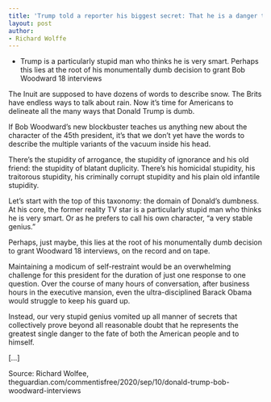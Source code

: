 ```yaml
---
title: 'Trump told a reporter his biggest secret: That he is a danger to the American people'
layout: post
author:
- Richard Wolffe
---
```


- Trump is a particularly stupid man who thinks he is very smart. Perhaps this lies at the root of his monumentally dumb decision to grant Bob Woodward 18 interviews

The Inuit are supposed to have dozens of words to describe snow. The Brits have endless ways to talk about rain. Now it’s time for Americans to delineate all the many ways that Donald Trump is dumb.

If Bob Woodward’s new blockbuster teaches us anything new about the character of the 45th president, it’s that we don’t yet have the words to describe the multiple variants of the vacuum inside his head.

There’s the stupidity of arrogance, the stupidity of ignorance and his old friend: the stupidity of blatant duplicity. There’s his homicidal stupidity, his traitorous stupidity, his criminally corrupt stupidity and his plain old infantile stupidity.

Let’s start with the top of this taxonomy: the domain of Donald’s dumbness. At his core, the former reality TV star is a particularly stupid man who thinks he is very smart. Or as he prefers to call his own character, “a very stable genius.”

Perhaps, just maybe, this lies at the root of his monumentally dumb decision to grant Woodward 18 interviews, on the record and on tape.

Maintaining a modicum of self-restraint would be an overwhelming challenge for this president for the duration of just one response to one question. Over the course of many hours of conversation, after business hours in the executive mansion, even the ultra-disciplined Barack Obama would struggle to keep his guard up.

Instead, our very stupid genius vomited up all manner of secrets that collectively prove beyond all reasonable doubt that he represents the greatest single danger to the fate of both the American people and to himself.

[…]

Source: Richard Wolfee, theguardian.com/commentisfree/2020/sep/10/donald-trump-bob-woodward-interviews
